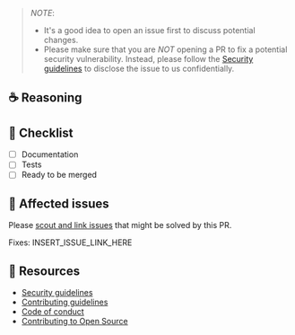 <!--
Thanks for your interest in the project. Bugs filed and PRs submitted are appreciated!

Please fill out the information below to expedite the review and (hopefully)
merge of your pull request!
-->

> _NOTE_:
>
> - It's a good idea to open an issue first to discuss potential changes.
> - Please make sure that you are _NOT_ opening a PR to fix a potential security vulnerability. Instead, please follow the [Security guidelines](https://github.com/nextauthjs/.github/blob/main/SECURITY.md) to disclose the issue to us confidentially.

## ☕️ Reasoning

<!-- What changes are being made? What feature/bug is being fixed here? -->

## 🧢 Checklist

- [ ] Documentation
- [ ] Tests
- [ ] Ready to be merged

## 🎫 Affected issues

Please [scout and link issues](https://github.com/nextauthjs/next-auth/issues) that might be solved by this PR.

Fixes: INSERT_ISSUE_LINK_HERE

## 📌 Resources

- [Security guidelines](https://github.com/nextauthjs/.github/blob/main/SECURITY.md)
- [Contributing guidelines](https://github.com/nextauthjs/.github/blob/main/CONTRIBUTING.md)
- [Code of conduct](https://github.com/nextauthjs/.github/blob/main/CODE_OF_CONDUCT.md)
- [Contributing to Open Source](https://kcd.im/pull-request)
